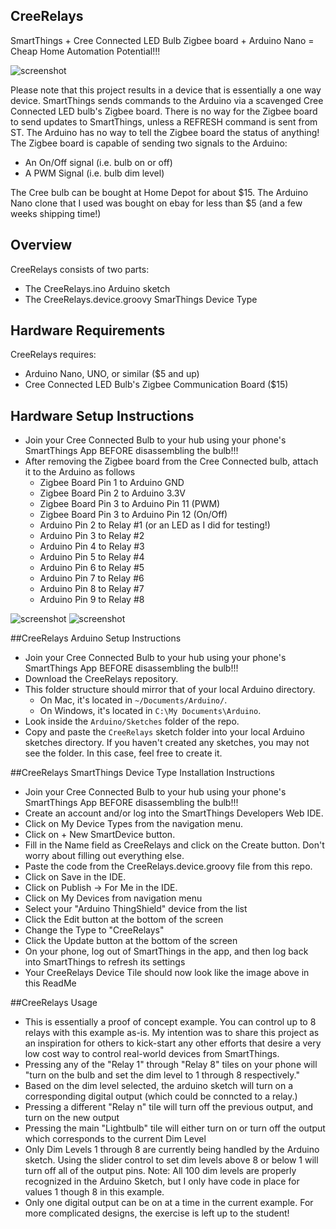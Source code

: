 ## CreeRelays
SmartThings + Cree Connected LED Bulb Zigbee board  + Arduino Nano = Cheap Home Automation Potential!!!

![screenshot](https://cloud.githubusercontent.com/assets/5206084/7218055/286858f2-e625-11e4-9c2b-8b85c7f28f00.PNG)

Please note that this project results in a device that is essentially a one way device.  SmartThings sends commands to the Arduino via a scavenged Cree Connected LED bulb's Zigbee board.  There is no way for the Zigbee board to send updates to SmartThings, unless a REFRESH command is sent from ST.  The Arduino has no way to tell the Zigbee board the status of anything!  The Zigbee board is capable of sending two signals to the Arduino:
- An On/Off signal (i.e. bulb on or off)
- A PWM Signal (i.e. bulb dim level)

The Cree bulb can be bought at Home Depot for about $15.  The Arduino Nano clone that I used was bought on ebay for less than $5 (and a few weeks shipping time!)

## Overview
CreeRelays consists of two parts:
- The CreeRelays.ino Arduino sketch
- The CreeRelays.device.groovy SmarThings Device Type


## Hardware Requirements
CreeRelays requires:
- Arduino Nano, UNO, or similar ($5 and up)
- Cree Connected LED Bulb's Zigbee Communication Board ($15)

## Hardware Setup Instructions
- Join your Cree Connected Bulb to your hub using your phone's SmartThings App BEFORE disassembling the bulb!!!
- After removing the Zigbee board from the Cree Connected bulb, attach it to the Arduino as follows
  - Zigbee Board Pin 1 to Arduino GND
  - Zigbee Board Pin 2 to Arduino 3.3V
  - Zigbee Board Pin 3 to Arduino Pin 11 (PWM)
  - Zigbee Board Pin 3 to Arduino Pin 12 (On/Off)
  - Arduino Pin 2 to Relay #1 (or an LED as I did for testing!)
  - Arduino Pin 3 to Relay #2 
  - Arduino Pin 4 to Relay #3 
  - Arduino Pin 5 to Relay #4
  - Arduino Pin 6 to Relay #5
  - Arduino Pin 7 to Relay #6
  - Arduino Pin 8 to Relay #7
  - Arduino Pin 9 to Relay #8

![screenshot](https://cloud.githubusercontent.com/assets/5206084/7218058/35927de6-e625-11e4-8915-0ff51ccc8f30.JPG)
![screenshot](https://cloud.githubusercontent.com/assets/5206084/7218060/3bc030aa-e625-11e4-81d7-e59e2e75df42.JPG)


##CreeRelays Arduino Setup Instructions
- Join your Cree Connected Bulb to your hub using your phone's SmartThings App BEFORE disassembling the bulb!!!
- Download the CreeRelays repository.
- This folder structure should mirror that of your local Arduino directory. 
  - On Mac, it's located in `~/Documents/Arduino/`.
  - On Windows, it's located in `C:\My Documents\Arduino`.
- Look inside the `Arduino/Sketches` folder of the repo.
- Copy and paste the `CreeRelays` sketch folder into your local Arduino sketches directory. If you haven't created any sketches, you may not see the folder. In this case, feel free to create it.


##CreeRelays SmartThings Device Type Installation Instructions
- Join your Cree Connected Bulb to your hub using your phone's SmartThings App BEFORE disassembling the bulb!!!
- Create an account and/or log into the SmartThings Developers Web IDE.
- Click on My Device Types from the navigation menu.
- Click on  + New SmartDevice button.
- Fill in the Name field as CreeRelays and click on the Create button. Don't worry about filling out everything else.
- Paste the code from the CreeRelays.device.groovy file from this repo.
- Click on  Save  in the IDE.
- Click on  Publish -> For Me  in the IDE.
- Click on My Devices from navigation menu
- Select your "Arduino ThingShield" device from the list
- Click the Edit button at the bottom of the screen
- Change the Type to "CreeRelays"
- Click the Update button at the bottom of the screen
- On your phone, log out of SmartThings in the app, and then log back into SmartThings to refresh its settings
- Your CreeRelays Device Tile should now look like the image above in this ReadMe

##CreeRelays Usage
- This is essentially a proof of concept example.  You can control up to 8 relays with this example as-is.  My intention was to share this project as an inspiration for others to kick-start any other efforts that desire a very low cost way to control real-world devices from SmartThings.
- Pressing any of the "Relay 1" through "Relay 8" tiles on your phone will "turn on the bulb and set the dim level to 1 through 8 respectively."
- Based on the dim level selected, the arduino sketch will turn on a corresponding digital output (which could be conncted to a relay.)
- Pressing a different "Relay n" tile will turn off the previous output, and turn on the new output
- Pressing the main "Lightbulb" tile will either turn on or turn off the output which corresponds to the current Dim Level
- Only Dim Levels 1 through 8 are currently being handled by the Arduino sketch.  Using the slider control to set dim levels above 8 or below 1 will turn off all of the output pins.  Note: All 100 dim levels are properly recognized in the Arduino Sketch, but I only have code in place for values 1 though 8 in this example.
- Only one digital output can be on at a time in the current example.  For more complicated designs, the exercise is left up to the student!




